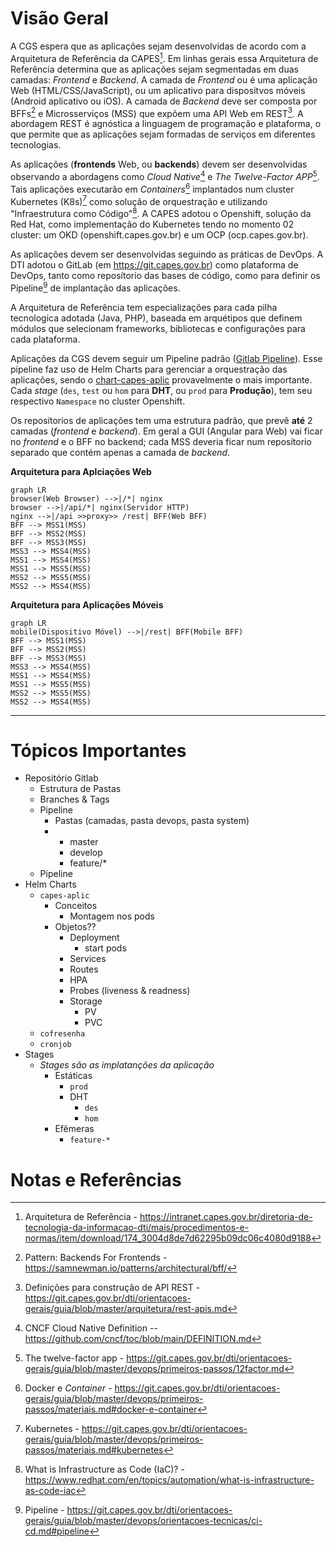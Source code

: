 # Visão Geral

A CGS espera que as aplicações sejam desenvolvidas de acordo com a Arquitetura de Referência da CAPES[^arq-referencia-intranet]. Em linhas gerais essa Arquitetura de Referência determina que as aplicações sejam segmentadas em duas camadas: _Frontend_ e _Backend_. A camada de _Frontend_ ou é uma aplicação Web (HTML/CSS/JavaScript), ou um aplicativo para dispositvos móveis (Android aplicativo ou iOS). A camada de _Backend_ deve ser composta por BFFs[^bff] e Microsserviços (MSS) que expõem uma API Web em REST[^rest]. A abordagem REST é agnóstica a linguagem de programação e plataforma, o que permite que as aplicações sejam formadas de serviços em diferentes tecnologias.

As aplicações (**frontends** Web, ou **backends**) devem ser desenvolvidas observando a abordagens como _Cloud Native_[^cloud-native] e _The Twelve-Factor APP_[^ref-12-factors]. Tais aplicações executarão em _Containers_[^ref-container] implantados num cluster Kubernetes (K8s)[^ref-K8s-guia] como solução de orquestração e utilizando "Infraestrutura como Código"[^infra-as-code]. A CAPES adotou o Openshift, solução da Red Hat, como implementação do Kubernetes tendo no momento 02 cluster: um OKD (openshift.capes.gov.br) e um OCP (ocp.capes.gov.br).

As aplicações devem ser desenvolvidas seguindo as práticas de DevOps. A DTI adotou o GitLab (em https://git.capes.gov.br) como plataforma de DevOps, tanto como reposítorio das bases de código, como para definir os Pipeline[^ref-pipeline] de implantação das aplicações.

A Arquitetura de Referência tem especializações para cada pilha tecnologica adotada (Java, PHP), baseada em arquétipos que definem módulos que selecionam frameworks, bibliotecas e configurações para cada plataforma.

Aplicações da CGS devem seguir um Pipeline padrão ([Gitlab Pipeline](https://git.capes.gov.br/cgs/DEVOPS/automations/gitlab-pipeline)). Esse pipeline faz uso de Helm Charts para gerenciar a orquestração das aplicações, sendo o [chart-capes-aplic](https://git.capes.gov.br/cgs/DEVOPS/helm/chart-capes-aplic) provavelmente o mais importante. Cada _stage_ (`des`, `test` ou `hom` para **DHT**, ou `prod` para **Produção**), tem seu respectivo `Namespace` no cluster Openshift.

Os reposítorios de aplicações tem uma estrutura padrão, que prevê **até** 2 camadas (_frontend_ e _backend_). Em geral a GUI (Angular para Web) vai ficar no _frontend_ e o BFF no backend; cada MSS deveria ficar num reposítorio separado que contém apenas a camada de _backend_.

**Arquitetura para Aplciações Web**
```mermaid
graph LR
browser(Web Browser) -->|/*| nginx
browser -->|/api/*| nginx(Servidor HTTP)
nginx -->|/api >>proxy>> /rest| BFF(Web BFF)
BFF --> MSS1(MSS)
BFF --> MSS2(MSS)
BFF --> MSS3(MSS)
MSS3 --> MSS4(MSS)
MSS1 --> MSS4(MSS)
MSS1 --> MSS5(MSS)
MSS2 --> MSS5(MSS)
MSS2 --> MSS4(MSS)
```

**Arquitetura para Aplicações Móveis**
```mermaid
graph LR
mobile(Dispositivo Móvel) -->|/rest| BFF(Mobile BFF)
BFF --> MSS1(MSS)
BFF --> MSS2(MSS)
BFF --> MSS3(MSS)
MSS3 --> MSS4(MSS)
MSS1 --> MSS4(MSS)
MSS1 --> MSS5(MSS)
MSS2 --> MSS5(MSS)
MSS2 --> MSS4(MSS)
```

---

# Tópicos Importantes

- Repositório Gitlab
  - Estrutura de Pastas
  - Branches & Tags
  - Pipeline
    - Pastas (camadas, pasta devops, pasta system)
    - 
      - master
      - develop
      - feature/*
  - Pipeline
- Helm Charts
  - `capes-aplic`
    - Conceitos
      - Montagem nos pods
    - Objetos??
      - Deployment
        - start pods
      - Services
      - Routes
      - HPA
      - Probes (liveness & readness)
      - Storage
        - PV
        - PVC
  - `cofresenha`
  - `cronjob`
- Stages
  - _Stages são as implatanções da aplicação_
    - Estáticas
      - `prod`
      - DHT
        - `des`
        - `hom`
    - Efêmeras
      - `feature-*`

# Notas e Referências

[^arq-referencia-intranet]: Arquitetura de Referência - https://intranet.capes.gov.br/diretoria-de-tecnologia-da-informacao-dti/mais/procedimentos-e-normas/item/download/174_3004d8de7d62295b09dc06c4080d9188
[^bff]: Pattern: Backends For Frontends - https://samnewman.io/patterns/architectural/bff/
[^rest]: Definições para construção de API REST - https://git.capes.gov.br/dti/orientacoes-gerais/guia/blob/master/arquitetura/rest-apis.md
[^ref-K8s-guia]: Kubernetes - https://git.capes.gov.br/dti/orientacoes-gerais/guia/blob/master/devops/primeiros-passos/materiais.md#kubernetes
[^infra-as-code]: What is Infrastructure as Code (IaC)? - https://www.redhat.com/en/topics/automation/what-is-infrastructure-as-code-iac
[^cloud-native]: CNCF Cloud Native Definition -- https://github.com/cncf/toc/blob/main/DEFINITION.md
[^ref-container]: Docker e _Container_ - https://git.capes.gov.br/dti/orientacoes-gerais/guia/blob/master/devops/primeiros-passos/materiais.md#docker-e-container
[^ref-pipeline]: Pipeline - https://git.capes.gov.br/dti/orientacoes-gerais/guia/blob/master/devops/orientacoes-tecnicas/ci-cd.md#pipeline
[^ref-12-factors]: The twelve-factor app - https://git.capes.gov.br/dti/orientacoes-gerais/guia/blob/master/devops/primeiros-passos/12factor.md
